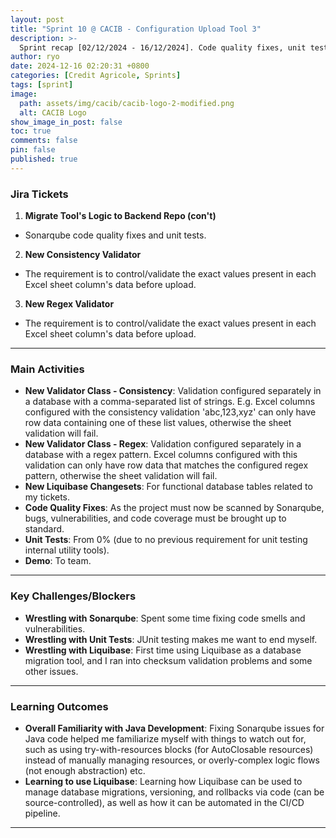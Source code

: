 ```yaml
---
layout: post
title: "Sprint 10 @ CACIB - Configuration Upload Tool 3"
description: >-
  Sprint recap [02/12/2024 - 16/12/2024]. Code quality fixes, unit tests, and the implementation of more validation classes for the tool.
author: ryo
date: 2024-12-16 02:20:31 +0800
categories: [Credit Agricole, Sprints]
tags: [sprint]
image:
  path: assets/img/cacib/cacib-logo-2-modified.png
  alt: CACIB Logo
show_image_in_post: false
toc: true
comments: false
pin: false
published: true
---
```


### Jira Tickets

1. **Migrate Tool's Logic to Backend Repo (con't)**
  - Sonarqube code quality fixes and unit tests.

2. **New Consistency Validator**
  - The requirement is to control/validate the exact values present in each Excel sheet column's data before upload.

3. **New Regex Validator**
  - The requirement is to control/validate the exact values present in each Excel sheet column's data before upload.

---

### Main Activities

- **New Validator Class - Consistency**: Validation configured separately in a database with a comma-separated list of strings. E.g. Excel columns configured with the consistency validation 'abc,123,xyz' can only have row data containing one of these list values, otherwise the sheet validation will fail.
- **New Validator Class - Regex**: Validation configured separately in a database with a regex pattern. Excel columns configured with this validation can only have row data that matches the configured regex pattern, otherwise the sheet validation will fail.
- **New Liquibase Changesets**: For functional database tables related to my tickets.
- **Code Quality Fixes**: As the project must now be scanned by Sonarqube, bugs, vulnerabilities, and code coverage must be brought up to standard.
- **Unit Tests**: From 0% (due to no previous requirement for unit testing internal utility tools).
- **Demo**: To team.

---

### Key Challenges/Blockers

- **Wrestling with Sonarqube**: Spent some time fixing code smells and vulnerabilities. 
- **Wrestling with Unit Tests**: JUnit testing makes me want to end myself.
- **Wrestling with Liquibase**: First time using Liquibase as a database migration tool, and I ran into checksum validation problems and some other issues.

---

### Learning Outcomes

- **Overall Familiarity with Java Development**: Fixing Sonarqube issues for Java code helped me familiarize myself with things to watch out for, such as using try-with-resources blocks (for AutoClosable resources) instead of manually managing resources, or overly-complex logic flows (not enough abstraction) etc.
- **Learning to use Liquibase**: Learning how Liquibase can be used to manage database migrations, versioning, and rollbacks via code (can be source-controlled), as well as how it can be automated in the CI/CD pipeline.

---

